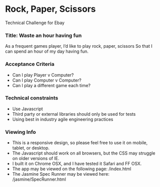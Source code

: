 # Rock, Paper, Scissors

Technical Challenge for Ebay

### Title: Waste an hour having fun

As a frequent games player,
I’d like to play rock, paper, scissors
So that I can spend an hour of my day having fun.

### Acceptance Criteria

- Can I play Player v Computer?
- Can I play Computer v Computer?
- Can I play a different game each time?

### Technical constraints

- Use Javascript
- Third party or external libraries should only be used for tests
- Using best in industry agile engineering practices

### Viewing Info

- This is a responsive design, so please feel free to use it on mobile, tablet, or desktop.
- The Javascript should work on all browsers, but the CSS may struggle on older versions of IE.
- I built it on Chrome OSX, and I have tested it Safari and FF OSX.
- The app may  be viewed on the following page: /index.html
- The Jasmine Spec Runner may be viewed here: /jasmine/SpecRunner.html




